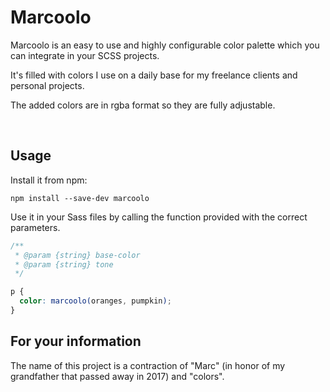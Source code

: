 # Marcoolo

Marcoolo is an easy to use and highly configurable color palette which you can integrate in your SCSS projects.  

It's filled with colors I use on a daily base for my freelance clients and personal projects.

The added colors are in rgba format so they are fully adjustable.

<br>

## Usage

Install it from npm:

```console
npm install --save-dev marcoolo
```

Use it in your Sass files by calling the function provided with the correct parameters.

```scss
/**
 * @param {string} base-color
 * @param {string} tone
 */

p {
  color: marcoolo(oranges, pumpkin);
}
```
## For your information

The name of this project is a contraction of "Marc" (in honor of my grandfather that passed away in 2017) and "colors". 